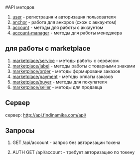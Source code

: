 
#API методов

1. [user](/doc/profile/user.md) -  регистрация и авторизация пользователя
1. [anchor](/doc/stellar/anchor.md)  - работа для анкоров (схож с аккаунтом)
1. [account](/doc/stellar/account.md)  -  методы для работы с аккаунтом
1. [account-manager](/doc/account-manager/account-manager.md) -  методы для работы менеджера


## для работы с marketplace
1. [marketplace/service](/doc/marketplace/service.md) - методы работы с сервисом
1. [marketplace/label](/doc/marketplace/label.md) - методы работы с товарными знаками
1. [marketplace/order](/doc/marketplace/order.md) - методы формировани заказов
1. [marketplace/payment](/doc/marketplace/payment.md) - методы оплаты заказов
1. [marketplace/buyer](/doc/marketplace/buyer.md) - методы для покупателя
1. [marketplace/seller](/doc/marketplace/seller.md) - методы для продавца

## Сервер
сервер:  http://api.findinamika.com/api/

## Запросы

1. GET /api/account - запрос без авторизации токена

1. AUTH GET /api/account - требует авторизацию по токену
